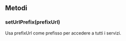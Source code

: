 ﻿




## Metodi

### setUrlPrefix(prefixUrl)

Usa prefixUrl come prefisso per accedere a tutti i servizi.


